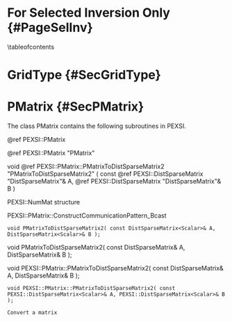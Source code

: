 For Selected Inversion Only         {#PageSelInv}
===========================
\tableofcontents




GridType    {#SecGridType}
========

PMatrix     {#SecPMatrix}
=======

The class PMatrix contains the following subroutines in PEXSI.

@ref PEXSI::PMatrix 

@ref PEXSI::PMatrix "PMatrix"

void @ref PEXSI::PMatrix::PMatrixToDistSparseMatrix2 "PMatrixToDistSparseMatrix2"
( const @ref PEXSI::DistSparseMatrix "DistSparseMatrix"<Scalar>& A, @ref PEXSI::DistSparseMatrix "DistSparseMatrix"<Scalar>& B )

PEXSI::NumMat structure

PEXSI::PMatrix::ConstructCommunicationPattern\_Bcast

`void PMatrixToDistSparseMatrix2( const DistSparseMatrix<Scalar>& A, DistSparseMatrix<Scalar>& B );`

void PMatrixToDistSparseMatrix2( const DistSparseMatrix<Scalar>& A, DistSparseMatrix<Scalar>& B );

void PEXSI::PMatrix::PMatrixToDistSparseMatrix2( const DistSparseMatrix<Scalar>& A, DistSparseMatrix<Scalar>& B );

~~~~~~~~~~{.cpp}
void PEXSI::PMatrix::PMatrixToDistSparseMatrix2( const PEXSI::DistSparseMatrix<Scalar>& A, PEXSI::DistSparseMatrix<Scalar>& B );
~~~~~~~~~~
    Convert a matrix    

